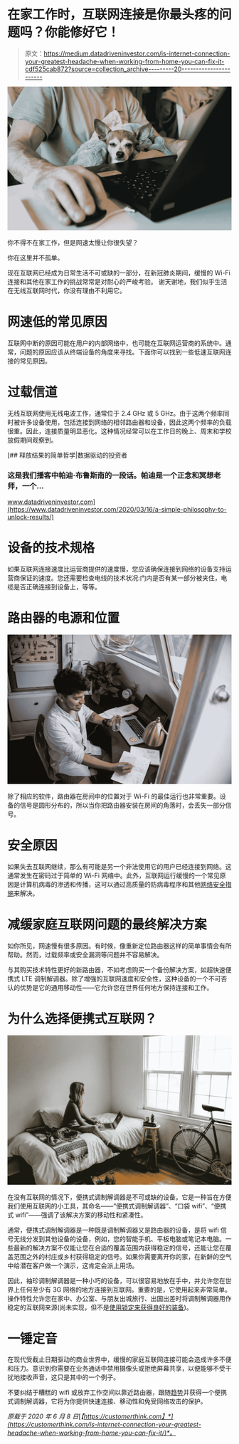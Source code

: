 # 在家工作时，互联网连接是你最头疼的问题吗？你能修好它！

> 原文：<https://medium.datadriveninvestor.com/is-internet-connection-your-greatest-headache-when-working-from-home-you-can-fix-it-cdf525cab872?source=collection_archive---------20----------------------->

![](img/9ed537a53347c330f3e7476a0e700470.png)

你不得不在家工作，但是网速太慢让你很失望？

你在这里并不孤单。

现在互联网已经成为日常生活不可或缺的一部分，在新冠肺炎期间，缓慢的 Wi-Fi 连接和其他在家工作的挑战常常是对耐心的严峻考验。
谢天谢地，我们似乎生活在无线互联网时代，你没有理由不利用它。

# 网速低的常见原因

互联网中断的原因可能在用户的内部网络中，也可能在互联网运营商的系统中。通常，问题的原因应该从终端设备的角度来寻找。下面你可以找到一些低速互联网连接的常见原因。

# 过载信道

无线互联网使用无线电波工作，通常位于 2.4 GHz 或 5 GHz。由于这两个频率同时被许多设备使用，包括连接到网络的相邻路由器和设备，因此这两个频率的负载很重。因此，连接质量明显恶化。这种情况经常可以在工作日的晚上、周末和学校放假期间观察到。

[](https://www.datadriveninvestor.com/2020/03/16/a-simple-philosophy-to-unlock-results/) [## 释放结果的简单哲学|数据驱动的投资者

### 这是我们播客中帕迪·布鲁斯南的一段话。帕迪是一个正念和冥想老师，一个…

www.datadriveninvestor.com](https://www.datadriveninvestor.com/2020/03/16/a-simple-philosophy-to-unlock-results/) 

# 设备的技术规格

如果互联网连接速度比运营商提供的速度慢，您应该确保连接到网络的设备支持运营商保证的速度。您还需要检查电线的技术状况:门内是否有某一部分被夹住，电缆是否正确连接到设备上，等等。

# 路由器的电源和位置

![](img/f06f25c405de6767f76010a9f53a21b6.png)

除了相应的软件，路由器在房间中的位置对于 Wi-Fi 的最佳运行也非常重要。设备的信号是圆形分布的，所以当你把路由器安装在房间的角落时，会丢失一部分信号。

# 安全原因

如果失去互联网继续，那么有可能是另一个非法使用它的用户已经连接到网络。这通常发生在密码过于简单的 Wi-Fi 网络中。此外，互联网运行缓慢的一个常见原因是计算机病毒的渗透和传播，这可以通过高质量的防病毒程序和其他[网络安全措施](https://hackernoon.com/the-ultimate-cyber-security-survival-guide-ej2f3yb5)来解决。

# 减缓家庭互联网问题的最终解决方案

如你所见，网速慢有很多原因。有时候，像重新定位路由器这样的简单事情会有所帮助。然而，过载频率或安全漏洞等问题并不容易解决。

与其购买技术特性更好的新路由器，不如考虑购买一个备份解决方案，如超快速便携式 LTE 调制解调器。除了增强的互联网速度和安全性，这种设备的一个不可否认的优势是它的通用移动性——它允许您在世界任何地方保持连接和工作。

# 为什么选择便携式互联网？

![](img/5f65143eb658f45f2e2b2b3e97333355.png)

在没有互联网的情况下，便携式调制解调器是不可或缺的设备。它是一种旨在方便我们使用互联网的小工具，其命名——“便携式调制解调器”、“口袋 wifi”、“便携式 wifi”——强调了该解决方案的移动性和紧凑性。

通常，便携式调制解调器是一种既是调制解调器又是路由器的设备，是将 wifi 信号无线分发到其他设备的设备，例如，您的智能手机、平板电脑或笔记本电脑。一些最新的解决方案不仅能让您在合适的覆盖范围内获得稳定的信号，还能让您在覆盖范围之外的村庄或乡村获得稳定的信号。如果你需要离开你的家，在新鲜的空气中给潜在客户做一个演示，这肯定会派上用场。

因此，袖珍调制解调器是一种小巧的设备，可以很容易地放在手中，并允许您在世界上任何至少有 3G 网络的地方连接到互联网。重要的是，它使用起来非常简单。操作特性允许您在家中、办公室、与朋友出城旅行、出国出差时将调制解调器用作稳定的互联网来源(尚未实现，但不是[使用锁定来获得良好的装备](https://thriveglobal.com/stories/business-trips-put-on-hold-the-best-time-to-learn-best-practices-and-plan-ahead))。

# 一锤定音

在现代受截止日期驱动的商业世界中，缓慢的家庭互联网连接可能会造成许多不便和压力。意识到你需要在业务通话中禁用摄像头或拒绝屏幕共享，以便能够不受干扰地接收声音，这只是其中的一个例子。

不要纠结于糟糕的 wifi 或放弃工作空间以靠近路由器，跟随[趋势](https://industrytoday.com/portable-internet-a-glimpse-into-the-new-trend/)并获得一个便携式调制解调器，它将为你提供快速连接、移动性和免受网络攻击的保护。

*原载于 2020 年 6 月 8 日*[*【https://customerthink.com】*](https://customerthink.com/is-internet-connection-your-greatest-headache-when-working-from-home-you-can-fix-it/)*。*